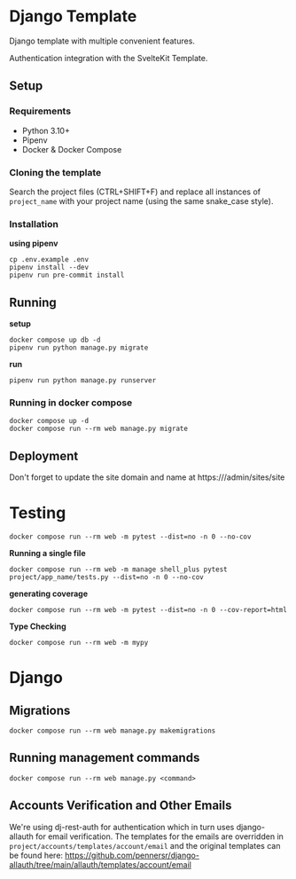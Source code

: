 # Django Template

Django template with multiple convenient features.

Authentication integration with the SvelteKit Template.

## Setup

### Requirements

-   Python 3.10+
-   Pipenv
-   Docker & Docker Compose

### Cloning the template

Search the project files (CTRL+SHIFT+F) and replace all instances of `project_name` with your project name (using the same snake_case style).

### Installation

**using pipenv**

```console
cp .env.example .env
pipenv install --dev
pipenv run pre-commit install
```

## Running

**setup**

```console
docker compose up db -d
pipenv run python manage.py migrate
```

**run**

```console
pipenv run python manage.py runserver
```

### Running in docker compose

```console
docker compose up -d
docker compose run --rm web manage.py migrate
```

## Deployment

Don't forget to update the site domain and name at https://<your-domain>/admin/sites/site

# Testing

```console
docker compose run --rm web -m pytest --dist=no -n 0 --no-cov
```

**Running a single file**

```console
docker compose run --rm web -m manage shell_plus pytest project/app_name/tests.py --dist=no -n 0 --no-cov
```

**generating coverage**

```console
docker compose run --rm web -m pytest --dist=no -n 0 --cov-report=html
```

**Type Checking**

```console
docker compose run --rm web -m mypy
```

# Django

## Migrations

```console
docker compose run --rm web manage.py makemigrations
```

## Running management commands

```console
docker compose run --rm web manage.py <command>
```

## Accounts Verification and Other Emails

We're using dj-rest-auth for authentication which in turn uses django-allauth for email verification. The templates for the emails are overridden in `project/accounts/templates/account/email` and the original templates can be found here: https://github.com/pennersr/django-allauth/tree/main/allauth/templates/account/email
